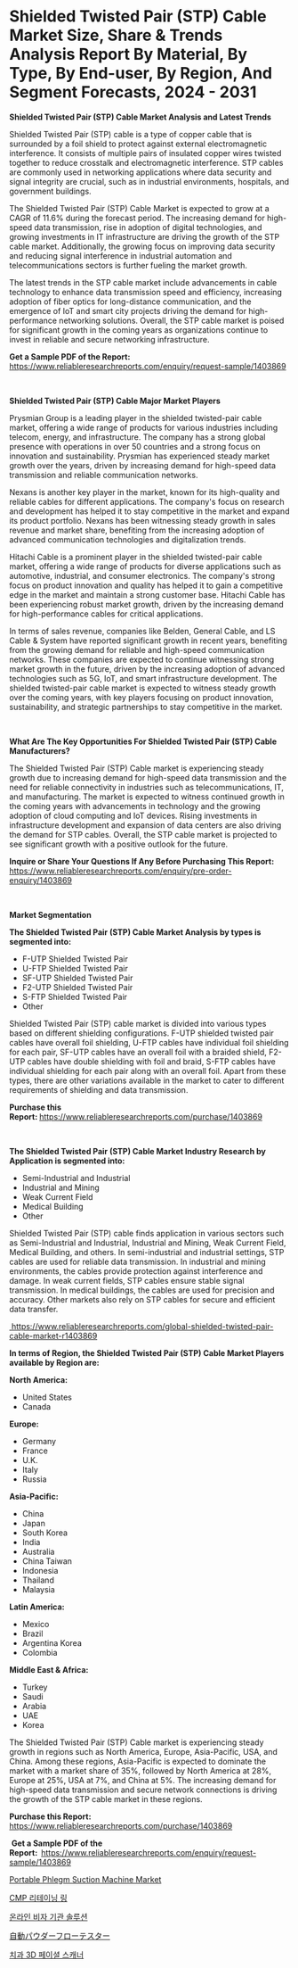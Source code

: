 <p><h1>Shielded Twisted Pair (STP) Cable Market Size, Share & Trends Analysis Report By Material, By Type, By End-user, By Region, And Segment Forecasts, 2024 - 2031</h1></p><p><strong>Shielded Twisted Pair (STP) Cable Market Analysis and Latest Trends</strong></p>
<p><p>Shielded Twisted Pair (STP) cable is a type of copper cable that is surrounded by a foil shield to protect against external electromagnetic interference. It consists of multiple pairs of insulated copper wires twisted together to reduce crosstalk and electromagnetic interference. STP cables are commonly used in networking applications where data security and signal integrity are crucial, such as in industrial environments, hospitals, and government buildings.</p><p>The Shielded Twisted Pair (STP) Cable Market is expected to grow at a CAGR of 11.6% during the forecast period. The increasing demand for high-speed data transmission, rise in adoption of digital technologies, and growing investments in IT infrastructure are driving the growth of the STP cable market. Additionally, the growing focus on improving data security and reducing signal interference in industrial automation and telecommunications sectors is further fueling the market growth.</p><p>The latest trends in the STP cable market include advancements in cable technology to enhance data transmission speed and efficiency, increasing adoption of fiber optics for long-distance communication, and the emergence of IoT and smart city projects driving the demand for high-performance networking solutions. Overall, the STP cable market is poised for significant growth in the coming years as organizations continue to invest in reliable and secure networking infrastructure.</p></p>
<p><strong>Get a Sample PDF of the Report:&nbsp;</strong> <a href="https://www.reliableresearchreports.com/enquiry/request-sample/1403869">https://www.reliableresearchreports.com/enquiry/request-sample/1403869</a></p>
<p>&nbsp;</p>
<p><strong>Shielded Twisted Pair (STP) Cable Major Market Players</strong></p>
<p><p>Prysmian Group is a leading player in the shielded twisted-pair cable market, offering a wide range of products for various industries including telecom, energy, and infrastructure. The company has a strong global presence with operations in over 50 countries and a strong focus on innovation and sustainability. Prysmian has experienced steady market growth over the years, driven by increasing demand for high-speed data transmission and reliable communication networks. </p><p>Nexans is another key player in the market, known for its high-quality and reliable cables for different applications. The company's focus on research and development has helped it to stay competitive in the market and expand its product portfolio. Nexans has been witnessing steady growth in sales revenue and market share, benefiting from the increasing adoption of advanced communication technologies and digitalization trends.</p><p>Hitachi Cable is a prominent player in the shielded twisted-pair cable market, offering a wide range of products for diverse applications such as automotive, industrial, and consumer electronics. The company's strong focus on product innovation and quality has helped it to gain a competitive edge in the market and maintain a strong customer base. Hitachi Cable has been experiencing robust market growth, driven by the increasing demand for high-performance cables for critical applications.</p><p>In terms of sales revenue, companies like Belden, General Cable, and LS Cable & System have reported significant growth in recent years, benefiting from the growing demand for reliable and high-speed communication networks. These companies are expected to continue witnessing strong market growth in the future, driven by the increasing adoption of advanced technologies such as 5G, IoT, and smart infrastructure development. The shielded twisted-pair cable market is expected to witness steady growth over the coming years, with key players focusing on product innovation, sustainability, and strategic partnerships to stay competitive in the market.</p></p>
<p>&nbsp;</p>
<p><strong>What Are The Key Opportunities For Shielded Twisted Pair (STP) Cable Manufacturers?</strong></p>
<p><p>The Shielded Twisted Pair (STP) Cable market is experiencing steady growth due to increasing demand for high-speed data transmission and the need for reliable connectivity in industries such as telecommunications, IT, and manufacturing. The market is expected to witness continued growth in the coming years with advancements in technology and the growing adoption of cloud computing and IoT devices. Rising investments in infrastructure development and expansion of data centers are also driving the demand for STP cables. Overall, the STP cable market is projected to see significant growth with a positive outlook for the future.</p></p>
<p><strong>Inquire or Share Your Questions If Any Before Purchasing This Report:</strong> <a href="https://www.reliableresearchreports.com/enquiry/pre-order-enquiry/1403869">https://www.reliableresearchreports.com/enquiry/pre-order-enquiry/1403869</a></p>
<p>&nbsp;</p>
<p><strong>Market Segmentation</strong></p>
<p><strong>The Shielded Twisted Pair (STP) Cable Market Analysis by types is segmented into:</strong></p>
<p><ul><li>F-UTP Shielded Twisted Pair</li><li>U-FTP Shielded Twisted Pair</li><li>SF-UTP Shielded Twisted Pair</li><li>F2-UTP Shielded Twisted Pair</li><li>S-FTP Shielded Twisted Pair</li><li>Other</li></ul></p>
<p><p>Shielded Twisted Pair (STP) cable market is divided into various types based on different shielding configurations. F-UTP shielded twisted pair cables have overall foil shielding, U-FTP cables have individual foil shielding for each pair, SF-UTP cables have an overall foil with a braided shield, F2-UTP cables have double shielding with foil and braid, S-FTP cables have individual shielding for each pair along with an overall foil. Apart from these types, there are other variations available in the market to cater to different requirements of shielding and data transmission.</p></p>
<p><strong>Purchase this Report:&nbsp;</strong><a href="https://www.reliableresearchreports.com/purchase/1403869">https://www.reliableresearchreports.com/purchase/1403869</a></p>
<p>&nbsp;</p>
<p><strong>The Shielded Twisted Pair (STP) Cable Market Industry Research by Application is segmented into:</strong></p>
<p><ul><li>Semi-Industrial and Industrial</li><li>Industrial and Mining</li><li>Weak Current Field</li><li>Medical Building</li><li>Other</li></ul></p>
<p><p>Shielded Twisted Pair (STP) cable finds application in various sectors such as Semi-Industrial and Industrial, Industrial and Mining, Weak Current Field, Medical Building, and others. In semi-industrial and industrial settings, STP cables are used for reliable data transmission. In industrial and mining environments, the cables provide protection against interference and damage. In weak current fields, STP cables ensure stable signal transmission. In medical buildings, the cables are used for precision and accuracy. Other markets also rely on STP cables for secure and efficient data transfer.</p></p>
<p><a href="https://www.reliableresearchreports.com/global-shielded-twisted-pair-cable-market-r1403869">&nbsp;https://www.reliableresearchreports.com/global-shielded-twisted-pair-cable-market-r1403869</a></p>
<p><strong>In terms of Region, the Shielded Twisted Pair (STP) Cable Market Players available by Region are:</strong></p>
<p>
    <p> <strong> North America: </strong>
        <ul>
            <li>United States</li>
            <li>Canada</li>
        </ul>
        </p> 
    <p> <strong> Europe: </strong>
        <ul>
            <li>Germany</li>
            <li>France</li>
            <li>U.K.</li>
            <li>Italy</li>
            <li>Russia</li>
        </ul>
        </p> 
    <p> <strong> Asia-Pacific: </strong>
        <ul>
            <li>China</li>
            <li>Japan</li>
            <li>South Korea</li>
            <li>India</li>
            <li>Australia</li>
            <li>China Taiwan</li>
            <li>Indonesia</li>
            <li>Thailand</li>
            <li>Malaysia</li>
        </ul>
        </p> 
    <p> <strong> Latin America: </strong>
        <ul>
            <li>Mexico</li>
            <li>Brazil</li>
            <li>Argentina Korea</li>
            <li>Colombia</li>
        </ul>
        </p> 
    <p> <strong> Middle East & Africa: </strong>
        <ul>
            <li>Turkey</li>
            <li>Saudi</li>
            <li>Arabia</li>
            <li>UAE</li>
            <li>Korea</li>
        </ul>
    </p>
    </p>
<p><p>The Shielded Twisted Pair (STP) Cable market is experiencing steady growth in regions such as North America, Europe, Asia-Pacific, USA, and China. Among these regions, Asia-Pacific is expected to dominate the market with a market share of 35%, followed by North America at 28%, Europe at 25%, USA at 7%, and China at 5%. The increasing demand for high-speed data transmission and secure network connections is driving the growth of the STP cable market in these regions.</p></p>
<p><strong>Purchase this Report: </strong><a href="https://www.reliableresearchreports.com/purchase/1403869">https://www.reliableresearchreports.com/purchase/1403869</a></p>
<p>&nbsp;<strong>Get a Sample PDF of the Report:&nbsp;&nbsp;</strong><a href="https://www.reliableresearchreports.com/enquiry/request-sample/1403869">https://www.reliableresearchreports.com/enquiry/request-sample/1403869</a></p>
<p><strong></strong></p>
<p><p><a href="https://github.com/jhcraigie/Market-Research-Report-List-3/blob/main/portable-phlegm-suction-machine-market.md">Portable Phlegm Suction Machine Market</a></p><p><a href="https://medium.com/@leatharoan20231/cmp-%EB%B3%B4%EC%9C%A0-%EB%A7%81-%EC%82%B0%EC%97%85-%EB%B6%84%EC%84%9D-%EB%B3%B4%EA%B3%A0%EC%84%9C-%EC%8B%9C%EC%9E%A5-%EA%B7%9C%EB%AA%A8-%EC%A0%90%EC%9C%A0%EC%9C%A8-%EC%9D%91%EC%9A%A9-%EB%B6%84%EC%95%BC-%EB%B0%8F-%EC%A7%80%EC%97%AD%EC%9D%98-%EB%8F%99%ED%96%A5-%EA%B2%BD%EC%9F%81-%EC%A0%84%EB%9E%B5-2024-2031-8afbf3d2227f">CMP 리테이닝 링</a></p><p><a href="https://github.com/RonSpencer61/Market-Research-Report-List-1/blob/main/4095783111136.md">온라인 비자 기관 솔루션</a></p><p><a href="https://medium.com/@hudsondeverick/%E8%87%AA%E5%8B%95%E7%B2%89%E4%BD%93%E6%B5%81%E5%8B%95%E8%A9%A6%E9%A8%93%E6%A9%9F%E5%B8%82%E5%A0%B4-2031%E5%B9%B4%E3%81%BE%E3%81%A7%E3%81%AE%E6%88%90%E5%8A%9F%E3%81%99%E3%82%8B%E3%83%93%E3%82%B8%E3%83%8D%E3%82%B9%E6%88%A6%E7%95%A5%E3%81%AE%E9%8D%B5-05788b7165df">自動パウダーフローテスター</a></p><p><a href="https://medium.com/@kelsiorphy/%EC%B9%98%EA%B3%BC-3d-%EC%96%BC%EA%B5%B4-%EC%8A%A4%EC%BA%90%EB%84%88-%EC%82%B0%EC%97%85%EC%97%90-%EB%8C%80%ED%95%9C-%ED%86%B5%EC%B0%B0-2031%EB%85%84%EA%B9%8C%EC%A7%80%EC%9D%98-%EC%8B%9C%EC%9E%A5-%EC%9E%AC%EC%A0%95-%EC%83%81%ED%83%9C-%EC%8B%9C%EC%9E%A5-%EA%B7%9C%EB%AA%A8-%EB%B0%8F-%EC%88%98%EC%9D%B5-%EB%B6%84%EC%84%9D-5b4055cb28a0">치과 3D 페이셜 스캐너</a></p></p>